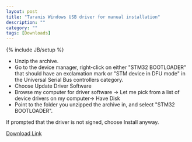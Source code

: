 ```yaml
---
layout: post
title: "Taranis Windows USB driver for manual installation"
description: ""
category: ""
tags: [Downloads]
---
```

{% include JB/setup %}
*  Unzip the archive.  
*  Go to the device manager, right-click on either "STM32 BOOTLOADER" that should have an exclamation mark or "STM device in DFU mode" in the Universal Serial Bus controllers category.
*  Choose Update Driver Software
*  Browse my computer for driver software -> Let me pick from a list of device drivers on my computer-> Have Disk
*  Point to the folder you unzipped the archive in, and select "STM32 BOOTLOADER".  

If prompted that the driver is not signed, choose Install anyway.

[Download Link](http://jenkins.open-tx.org/tools/Taranis_WinUSB_driver.zip)
